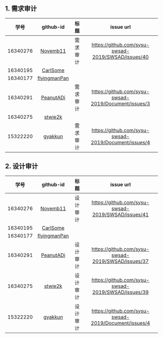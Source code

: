 ## 1. 需求审计

| 学号 | github-id | 标题 | issue url |
|:--:|:--:|:--:|:--:|
|16340276|[Novemb11](https://github.com/Novemb11)|需求审计|https://github.com/sysu-swsad-2019/SWSAD/issues/40|
|16340195|[CarlSome](https://github.com/CarlSome)|||
|16340177|[flyingmanPan](https://github.com/flyingmanPan)|||
|16340291|[PeanutADi](https://github.com/PeanutADi)|需求审计|https://github.com/sysu-swsad-2019/Document/issues/3|
|16340275|[stwie2k](https://github.com/stwie2k)|||
|15322220|[gyakkun](https://github.com/gyakkun)|需求审计|https://github.com/sysu-swsad-2019/Document/issues/4|

## 2. 设计审计

| 学号 | github-id | 标题 | issue url |
|:--:|:--:|:--:|:--:|
|16340276|[Novemb11](https://github.com/Novemb11)|设计审计|https://github.com/sysu-swsad-2019/SWSAD/issues/41|
|16340195|[CarlSome](https://github.com/CarlSome)|||
|16340177|[flyingmanPan](https://github.com/flyingmanPan)|||
|16340291|[PeanutADi](https://github.com/PeanutADi)|设计审计|https://github.com/sysu-swsad-2019/SWSAD/issues/37|
|16340275|[stwie2k](https://github.com/stwie2k)|设计审计|https://github.com/sysu-swsad-2019/SWSAD/issues/39|
|15322220|[gyakkun](https://github.com/gyakkun)|设计审计|https://github.com/sysu-swsad-2019/Document/issues/4|
